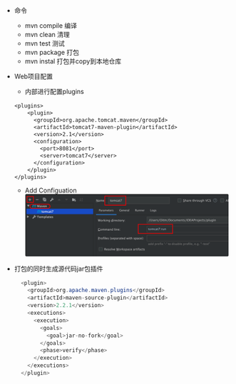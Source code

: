 - 命令
    - mvn compile  编译
    - mvn clean  清理
    - mvn test  测试
    - mvn package 打包
    - mvn instal  打包并copy到本地仓库
- Web项目配置
    - <build>内部进行配置plugins
    ```
    <plugins>
        <plugin>
          <groupId>org.apache.tomcat.maven</groupId>
          <artifactId>tomcat7-maven-plugin</artifactId>
          <version>2.1</version>
          <configuration>
            <port>8081</port>
            <server>tomcat7</server>
          </configuration>
        </plugin>
    </plugins>
    ```
    - Add Configuation
    ![](/assets/iShot2020-07-19下午05.36.05.png)

- 打包的同时生成源代码jar包插件
    ```java
      <plugin>
        <groupId>org.apache.maven.plugins</groupId>
        <artifactId>maven-source-plugin</artifactId>
        <version>2.2.1</version>
        <executions>
          <execution>
            <goals>
              <goal>jar-no-fork</goal>
            </goals>
            <phase>verify</phase>
          </execution>
        </executions>
      </plugin>
    ```